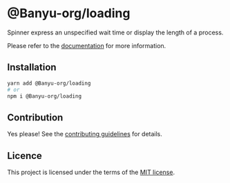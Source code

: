 # @Banyu-org/loading

Spinner express an unspecified wait time or display the length of a process.

Please refer to the [documentation](https://localhost:3000/docs/components/loading) for more information.

## Installation

```sh
yarn add @Banyu-org/loading
# or
npm i @Banyu-org/loading
```

## Contribution

Yes please! See the
[contributing guidelines](https://github.com/muhamien/jala-design/blob/master/CONTRIBUTING.md)
for details.

## Licence

This project is licensed under the terms of the
[MIT license](https://github.com/muhamien/jala-design/blob/master/LICENSE).
